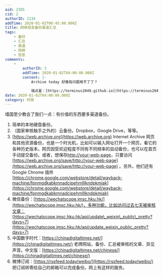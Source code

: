 ```yaml
---
aid: 2385
cid: 2
authorID: 2134
addTime: 2020-01-02T00:45:00.000Z
title: 网络信息备份渠道汇总
tags:
    - 备份
    - 汇总
    - 渠道
    - 网络
    - 信息
comments:
    -
        authorID: 3
        addTime: 2020-01-02T04:00:00.000Z
        content: |-
            Archive today 好像有问题用不了了？

            端点星：[https://terminus2049.github.io](https://terminus2049.github.io)
date: 2020-01-02T04:00:00.000Z
category: 时政
---
```


墙国至少教会了我们一点：有价值的东西要多渠道备份。

1.  简单的本地硬盘备份。
2.  （国家审核触手之外的）云备份。Dropbox，Google Drive，等等。
3.  [https://web.archive.org](https://web.archive.org) Internet Archive 网页和其他资源备份，也是一个时光机，比如可以输入网址打开一个网页，看它的各种历史版本。网页因受欢迎程度不同有不同频率的自动备份，也可以在首页手动提交备份。或者，想保存[http://your-web-page](http://your-web-page)，只要访问 [https://web.archive.org/save/http://your-web-page](https://web.archive.org/save/http://your-web-page) 。另外，他们还有Google Chrome 插件 [https://chrome.google.com/webstore/detail/wayback-machine/fpnmgdkabkmnadcjpehmlllkndpkmiak](https://chrome.google.com/webstore/detail/wayback-machine/fpnmgdkabkmnadcjpehmlllkndpkmiak)
4.  微信备份：[https://wechatscope.jmsc.hku.hk/](https://wechatscope.jmsc.hku.hk/)，多种功能，比如访问过去七天被审核文章：[https://wechatscope.jmsc.hku.hk/api/update\_weixin\_public\_pretty?days=7](https://wechatscope.jmsc.hku.hk/api/update_weixin_public_pretty?days=7)
5.  中国数字时代：[https://chinadigitaltimes.net/](https://chinadigitaltimes.net/) 老牌网站，备份、汇总被审核的文章、异见声音。中文版：[https://chinadigitaltimes.net/chinese/](https://chinadigitaltimes.net/chinese/)
6.  微博订阅：[https://rssfeed.today/weibo/](https://rssfeed.today/weibo/) 把订阅转寄给自己的邮箱可以完成备份。网上有这样的服务。
